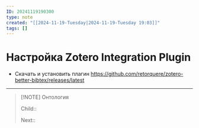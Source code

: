 ```yaml
---
ID: 20241119190300
type: note
created: "[[2024-11-19-Tuesday|2024-11-19-Tuesday 19:03]]"
tags: []
---
```

#  Настройка Zotero Integration Plugin


- Скачать и установить плагин https://github.com/retorquere/zotero-better-bibtex/releases/latest


---


> [!NOTE] Онтология
> 
> Child:: 
> 
> Next:: 
